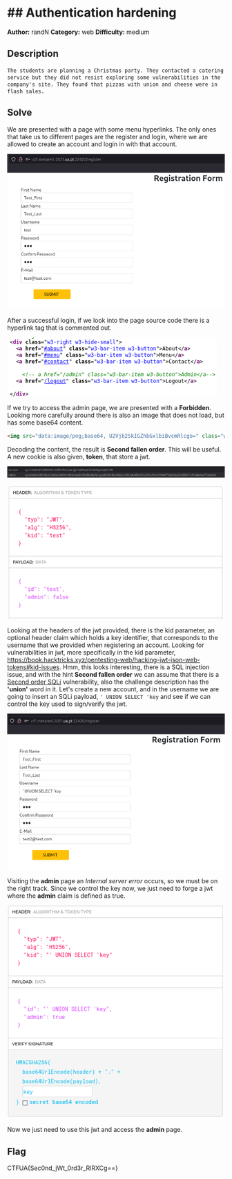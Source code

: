 # ## Authentication hardening

**Author:** randN
**Category:** web
**Difficulty:** medium

## Description
```
The students are planning a Christmas party. They contacted a catering service but they did not resist exploring some vulnerabilities in the company's site. They found that pizzas with union and cheese were in flash sales.
```

## Solve

We are presented with a page with some menu hyperlinks. The only ones that take us to different pages are the register and login, where we are allowed to create an account and login in with that account.

![Alt text](https://github.com/uac-ctf/MetaRed2021-5th-Writeups/blob/master/web/authentication_hardening/images/register.png?raw=true)

After a successful login, if we look into the page source code there is a hyperlink tag that is commented out.

![Alt text](https://github.com/uac-ctf/MetaRed2021-5th-Writeups/blob/master/web/authentication_hardening/images/admin_comment.png?raw=true)

If we try to access the admin page, we are presented with a **Forbidden**. Looking more carefully around there is also an image that does not load, but has some base64 content.

```html
<img src="data:image/png;base64, U2Vjb25kIGZhbGxlbiBvcmRlcgo=" class="w3-round w3-image w3-opacity-min" alt="Menu" style="width:100%">
```

Decoding the content, the result is **Second fallen order**. This will be useful. A new cookie is also given, **token**, that store a jwt.

![Alt text](https://github.com/uac-ctf/MetaRed2021-5th-Writeups/blob/master/web/authentication_hardening/images/cookies.png?raw=true)

![Alt text](https://github.com/uac-ctf/MetaRed2021-5th-Writeups/blob/master/web/authentication_hardening/images/jwt.png?raw=true)

Looking at the headers of the jwt provided, there is the kid parameter, an optional header claim which holds a key identifier, that corresponds to the username that we provided when registering an account. Looking for vulnerabilities in jwt, more specifically in the kid parameter, https://book.hacktricks.xyz/pentesting-web/hacking-jwt-json-web-tokens#kid-issues. Hmm, this looks interesting, there is a SQL injection issue, and with the hint **Second fallen order** we can assume that there is a [Second order SQLi](https://infosecwriteups.com/the-wrath-of-second-order-sql-injection-c9338a51c6d) vulnerability, also the challenge description has the **'union'** word in it. Let's create a new account, and in the username we are going to insert an SQLi payload, `' UNION SELECT 'key` and see if we can control the key used to sign/verify the jwt.

![Alt text](https://github.com/uac-ctf/MetaRed2021-5th-Writeups/blob/master/web/authentication_hardening/images/register_sqli.png?raw=true)

Visiting the **admin** page an _Internal server error_ occurs, so we must be on the right track. Since we control the key now, we just need to forge a jwt where the **admin** claim is defined as true.

![Alt text](https://github.com/uac-ctf/MetaRed2021-5th-Writeups/blob/master/web/authentication_hardening/images/forged_jwt.png?raw=true)

Now we just need to use this jwt and access the **admin** page.

## Flag
CTFUA{Sec0nd_jWt_0rd3r_RlRXCg==}
